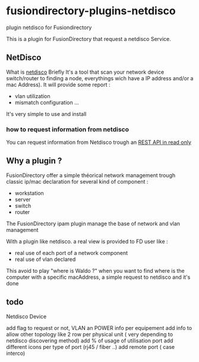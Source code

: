# fusiondirectory-plugins-netdisco
plugin netdisco for Fusiondirectory


This is a plugin for FusionDirectory that request a netdisco Service.

## NetDisco 
What is [netdisco](http://netdisco.org/)
Briefly It's a tool that scan your network device switch/router to finding a node, everythings wich have a IP address and/or a mac Address).
It will provide some report :

* vlan utilization
* mismatch configuration 
...

It's very simple to use and install

### how to request information from netdisco 

You can request information from Netdisco trough an [REST API in read only](https://github.com/netdisco/netdisco/wiki/API)

## Why a plugin ?

FusionDirectory offer a simple théorical network management trough classic ip/mac declaration for several kind of component :

* workstation
* server
* switch
* router

The FusionDirectory ipam plugin manage the base of network and vlan management

With a plugin like netdisco. a real view is provided to FD user  like :

  - real use of each port of a network component
  - real use of vlan declared

This avoid to play "where is Waldo ?" when you want to find where is the computer with a specific macAddress, a simple request to netdisco and it's done


## todo
Netdisco Device

add flag to request or not, VLAN an POWER info per equipement
add info to allow other topology like 2 row per physical unit ( very depending to netdisco discovering method)
add % of usage of utilisation port
add different icons per type of port (rj45 / fiber ..)
add remote port ( case interco)
